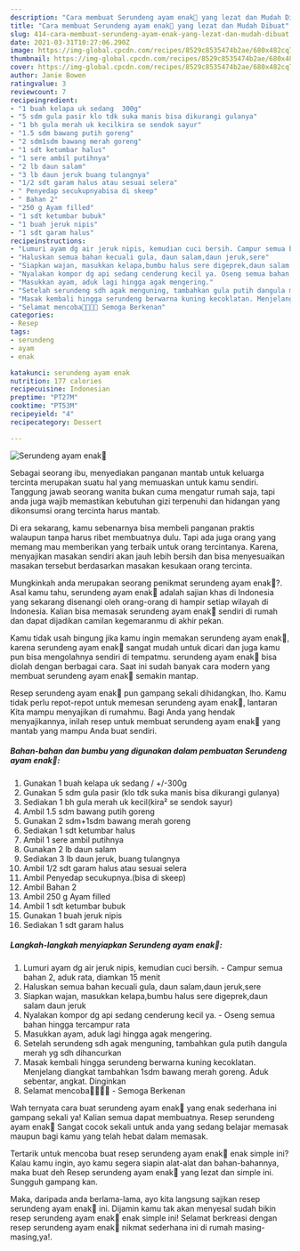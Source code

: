 ```yaml
---
description: "Cara membuat Serundeng ayam enak🍲 yang lezat dan Mudah Dibuat"
title: "Cara membuat Serundeng ayam enak🍲 yang lezat dan Mudah Dibuat"
slug: 414-cara-membuat-serundeng-ayam-enak-yang-lezat-dan-mudah-dibuat
date: 2021-03-31T10:27:06.290Z
image: https://img-global.cpcdn.com/recipes/8529c8535474b2ae/680x482cq70/serundeng-ayam-enak🍲-foto-resep-utama.jpg
thumbnail: https://img-global.cpcdn.com/recipes/8529c8535474b2ae/680x482cq70/serundeng-ayam-enak🍲-foto-resep-utama.jpg
cover: https://img-global.cpcdn.com/recipes/8529c8535474b2ae/680x482cq70/serundeng-ayam-enak🍲-foto-resep-utama.jpg
author: Janie Bowen
ratingvalue: 3
reviewcount: 7
recipeingredient:
- "1 buah kelapa uk sedang  300g"
- "5 sdm gula pasir klo tdk suka manis bisa dikurangi gulanya"
- "1 bh gula merah uk kecilkira se sendok sayur"
- "1.5 sdm bawang putih goreng"
- "2 sdm1sdm bawang merah goreng"
- "1 sdt ketumbar halus"
- "1 sere ambil putihnya"
- "2 lb daun salam"
- "3 lb daun jeruk buang tulangnya"
- "1/2 sdt garam halus atau sesuai selera"
- " Penyedap secukupnyabisa di skeep"
- " Bahan 2"
- "250 g Ayam filled"
- "1 sdt ketumbar bubuk"
- "1 buah jeruk nipis"
- "1 sdt garam halus"
recipeinstructions:
- "Lumuri ayam dg air jeruk nipis, kemudian cuci bersih. Campur semua bahan 2, aduk rata, diamkan 15 menit"
- "Haluskan semua bahan kecuali gula, daun salam,daun jeruk,sere"
- "Siapkan wajan, masukkan kelapa,bumbu halus sere digeprek,daun salam daun jeruk"
- "Nyalakan kompor dg api sedang cenderung kecil ya. Oseng semua bahan hingga tercampur rata"
- "Masukkan ayam, aduk lagi hingga agak mengering."
- "Setelah serundeng sdh agak menguning, tambahkan gula putih dangula merah yg sdh dihancurkan"
- "Masak kembali hingga serundeng berwarna kuning kecoklatan. Menjelang diangkat tambahkan 1sdm bawang merah goreng. Aduk sebentar, angkat. Dinginkan"
- "Selamat mencoba🙏🙏😃😃 Semoga Berkenan"
categories:
- Resep
tags:
- serundeng
- ayam
- enak

katakunci: serundeng ayam enak 
nutrition: 177 calories
recipecuisine: Indonesian
preptime: "PT27M"
cooktime: "PT53M"
recipeyield: "4"
recipecategory: Dessert

---
```



![Serundeng ayam enak🍲](https://img-global.cpcdn.com/recipes/8529c8535474b2ae/680x482cq70/serundeng-ayam-enak🍲-foto-resep-utama.jpg)

Sebagai seorang ibu, menyediakan panganan mantab untuk keluarga tercinta merupakan suatu hal yang memuaskan untuk kamu sendiri. Tanggung jawab seorang  wanita bukan cuma mengatur rumah saja, tapi anda juga wajib memastikan kebutuhan gizi terpenuhi dan hidangan yang dikonsumsi orang tercinta harus mantab.

Di era  sekarang, kamu sebenarnya bisa membeli panganan praktis walaupun tanpa harus ribet membuatnya dulu. Tapi ada juga orang yang memang mau memberikan yang terbaik untuk orang tercintanya. Karena, menyajikan masakan sendiri akan jauh lebih bersih dan bisa menyesuaikan masakan tersebut berdasarkan masakan kesukaan orang tercinta. 



Mungkinkah anda merupakan seorang penikmat serundeng ayam enak🍲?. Asal kamu tahu, serundeng ayam enak🍲 adalah sajian khas di Indonesia yang sekarang disenangi oleh orang-orang di hampir setiap wilayah di Indonesia. Kalian bisa memasak serundeng ayam enak🍲 sendiri di rumah dan dapat dijadikan camilan kegemaranmu di akhir pekan.

Kamu tidak usah bingung jika kamu ingin memakan serundeng ayam enak🍲, karena serundeng ayam enak🍲 sangat mudah untuk dicari dan juga kamu pun bisa mengolahnya sendiri di tempatmu. serundeng ayam enak🍲 bisa diolah dengan berbagai cara. Saat ini sudah banyak cara modern yang membuat serundeng ayam enak🍲 semakin mantap.

Resep serundeng ayam enak🍲 pun gampang sekali dihidangkan, lho. Kamu tidak perlu repot-repot untuk memesan serundeng ayam enak🍲, lantaran Kita mampu menyajikan di rumahmu. Bagi Anda yang hendak menyajikannya, inilah resep untuk membuat serundeng ayam enak🍲 yang mantab yang mampu Anda buat sendiri.

<!--inarticleads1-->

##### Bahan-bahan dan bumbu yang digunakan dalam pembuatan Serundeng ayam enak🍲:

1. Gunakan 1 buah kelapa uk sedang / +/-300g
1. Gunakan 5 sdm gula pasir (klo tdk suka manis bisa dikurangi gulanya)
1. Sediakan 1 bh gula merah uk kecil(kira² se sendok sayur)
1. Ambil 1.5 sdm bawang putih goreng
1. Gunakan 2 sdm+1sdm bawang merah goreng
1. Sediakan 1 sdt ketumbar halus
1. Ambil 1 sere ambil putihnya
1. Gunakan 2 lb daun salam
1. Sediakan 3 lb daun jeruk, buang tulangnya
1. Ambil 1/2 sdt garam halus atau sesuai selera
1. Ambil  Penyedap secukupnya.(bisa di skeep)
1. Ambil  Bahan 2
1. Ambil 250 g Ayam filled
1. Ambil 1 sdt ketumbar bubuk
1. Gunakan 1 buah jeruk nipis
1. Sediakan 1 sdt garam halus




<!--inarticleads2-->

##### Langkah-langkah menyiapkan Serundeng ayam enak🍲:

1. Lumuri ayam dg air jeruk nipis, kemudian cuci bersih. - Campur semua bahan 2, aduk rata, diamkan 15 menit
1. Haluskan semua bahan kecuali gula, daun salam,daun jeruk,sere
1. Siapkan wajan, masukkan kelapa,bumbu halus sere digeprek,daun salam daun jeruk
1. Nyalakan kompor dg api sedang cenderung kecil ya. - Oseng semua bahan hingga tercampur rata
1. Masukkan ayam, aduk lagi hingga agak mengering.
1. Setelah serundeng sdh agak menguning, tambahkan gula putih dangula merah yg sdh dihancurkan
1. Masak kembali hingga serundeng berwarna kuning kecoklatan. Menjelang diangkat tambahkan 1sdm bawang merah goreng. Aduk sebentar, angkat. Dinginkan
1. Selamat mencoba🙏🙏😃😃 - Semoga Berkenan




Wah ternyata cara buat serundeng ayam enak🍲 yang enak sederhana ini gampang sekali ya! Kalian semua dapat membuatnya. Resep serundeng ayam enak🍲 Sangat cocok sekali untuk anda yang sedang belajar memasak maupun bagi kamu yang telah hebat dalam memasak.

Tertarik untuk mencoba buat resep serundeng ayam enak🍲 enak simple ini? Kalau kamu ingin, ayo kamu segera siapin alat-alat dan bahan-bahannya, maka buat deh Resep serundeng ayam enak🍲 yang lezat dan simple ini. Sungguh gampang kan. 

Maka, daripada anda berlama-lama, ayo kita langsung sajikan resep serundeng ayam enak🍲 ini. Dijamin kamu tak akan menyesal sudah bikin resep serundeng ayam enak🍲 enak simple ini! Selamat berkreasi dengan resep serundeng ayam enak🍲 nikmat sederhana ini di rumah masing-masing,ya!.

